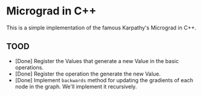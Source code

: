 # Micrograd in C++

This is a simple implementation of the famous Karpathy's Micrograd in C++.

## TOOD

* [Done] Register the Values that generate a new Value in the basic operations.
* [Done] Register the operation the generate the new Value.
* [Done] Implement `backwards` method for updating the gradients of each node in the graph. We'll implement it recursively.
